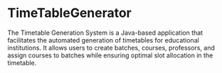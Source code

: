 # TimeTableGenerator
The Timetable Generation System is a Java-based application that facilitates the automated generation of timetables for educational institutions. It allows users to create batches, courses, professors, and assign courses to batches while ensuring optimal slot allocation in the timetable.
